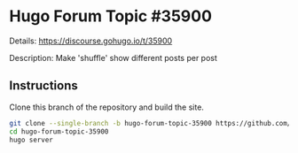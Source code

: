 # Hugo Forum Topic #35900

Details: <https://discourse.gohugo.io/t/35900>

Description: Make 'shuffle' show different posts per post

## Instructions

Clone this branch of the repository and build the site.

```bash
git clone --single-branch -b hugo-forum-topic-35900 https://github.com/jmooring/hugo-testing hugo-forum-topic-35900
cd hugo-forum-topic-35900
hugo server
```
